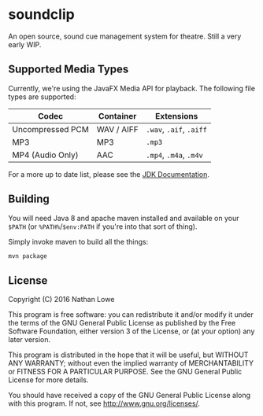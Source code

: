 # soundclip
An open source, sound cue management system for theatre.
Still a very early WIP.

## Supported Media Types
Currently, we're using the JavaFX Media API for playback.
The following file types are supported:

| Codec | Container | Extensions |
| ---- | --------- | ---------- |
| Uncompressed PCM | WAV / AIFF | `.wav`, `.aif`, `.aiff` |
| MP3  |  MP3      | `.mp3`     |
| MP4 (Audio Only) | AAC | `.mp4`, `.m4a`, `.m4v` |

For a more up to date list, please see the [JDK Documentation](https://docs.oracle.com/javase/8/javafx/api/javafx/scene/media/package-summary.html).

## Building
You will need Java 8 and apache maven installed and available on
your `$PATH` (or `%PATH%`/`$env:PATH` if you're into that sort of thing).

Simply invoke maven to build all the things:

```bash
mvn package
```

## License
Copyright (C) 2016  Nathan Lowe

This program is free software: you can redistribute it and/or modify
it under the terms of the GNU General Public License as published by
the Free Software Foundation, either version 3 of the License, or
(at your option) any later version.

This program is distributed in the hope that it will be useful,
but WITHOUT ANY WARRANTY; without even the implied warranty of
MERCHANTABILITY or FITNESS FOR A PARTICULAR PURPOSE.  See the
GNU General Public License for more details.

You should have received a copy of the GNU General Public License
along with this program.  If not, see <http://www.gnu.org/licenses/>.